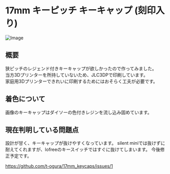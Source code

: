 # 17mm キーピッチ キーキャップ (刻印入り)
![Image](https://github.com/user-attachments/assets/ca9e4994-d89d-48ae-aa0b-455556ed5ebf)

## 概要
狭ピッチのレジェンド付きキーキャップが欲しかったので作ってみました。  
当方3Dプリンターを所持していないため、JLC3DPで印刷しています。  
家庭用3Dプリンターできれいに印刷するためにはおそらく工夫が必要です。

## 着色について
画像のキーキャップはダイソーの色付きレジンを流し込み固めています。  

## 現在判明している問題点
設計が甘く、キーキャップが抜けやすくなっています。
silent miniでは抜けずに耐えてくれますが、lofreeのキースイッチではすぐに抜けてしまいます。
今後修正予定です。

https://github.com/t-ogura/17mm_keycaps/issues/1
